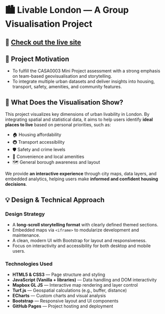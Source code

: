 # 🏙️ Livable London — A Group Visualisation Project

## 🔗 [Check out the live site](https://yyy677.github.io/03GroupWork/)

## 🧠 Project Motivation

* To fulfill the CASA0003 Mini Project assessment with a strong emphasis on team-based geovisualisation and storytelling.
* To integrate multiple urban datasets and deliver insights into housing, transport, safety, amenities, and community features.

## 📌 What Does the Visualisation Show?

This project visualizes key dimensions of urban livability in London. By integrating spatial and statistical data, it aims to help users identify **ideal places to live** based on personal priorities, such as:

* 🏠 Housing affordability
* 🚇 Transport accessibility
* 🛡️ Safety and crime levels
* 🏪 Convenience and local amenities
* 🗺️ General borough awareness and layout

We provide **an interactive experience** through city maps, data layers, and embedded analytics, helping users make **informed and confident housing decisions**.

## 💡 Design & Technical Approach

### Design Strategy

* A **long-scroll storytelling format** with clearly defined themed sections.
* Embedded maps via `<iframe>` to modularize development and maintenance.
* A clean, modern UI with Bootstrap for layout and responsiveness.
* Focus on interactivity and accessibility for both desktop and mobile users.

### Technologies Used

* **HTML5 & CSS3** — Page structure and styling
* **JavaScript (Vanilla + libraries)** — Data handling and DOM interactivity
* **Mapbox GL JS** — Interactive map rendering and layer control
* **Turf.js** — Geospatial calculations (e.g., buffer, distance)
* **ECharts** — Custom charts and visual analysis
* **Bootstrap** — Responsive layout and UI components
* **GitHub Pages** — Project hosting and deployment

